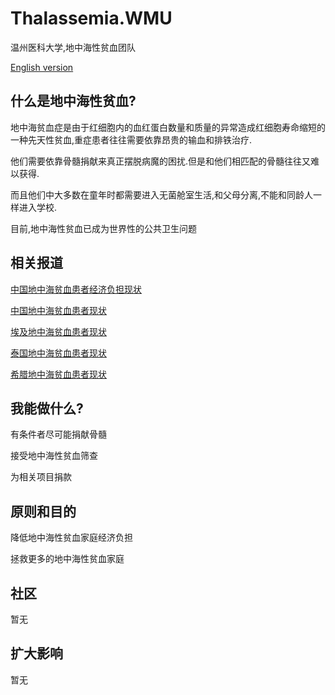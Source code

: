 # Thalassemia.WMU
温州医科大学,地中海性贫血团队

[English version](https://github.com/ThalassemiaTeamofWMU/Thalassemia.WMU/blob/main/README.md)
## 什么是地中海性贫血?

地中海贫血症是由于红细胞内的血红蛋白数量和质量的异常造成红细胞寿命缩短的一种先天性贫血,重症患者往往需要依靠昂贵的输血和排铁治疗.

他们需要依靠骨髓捐献来真正摆脱病魔的困扰.但是和他们相匹配的骨髓往往又难以获得.

而且他们中大多数在童年时都需要进入无菌舱室生活,和父母分离,不能和同龄人一样进入学校.

目前,地中海性贫血已成为世界性的公共卫生问题

## 相关报道

[中国地中海贫血患者经济负担现状](https://baijiahao.baidu.com/s?id=1726077935809335642&wfr=spider&for=pc)

[中国地中海贫血患者现状](https://thalassemia.com/documents/2015-thalassemia-in-China.pdf)

[埃及地中海贫血患者现状](https://www.nature.com/articles/pr19992376)

[泰国地中海贫血患者现状](https://www.ncbi.nlm.nih.gov/pmc/articles/PMC6131105/)

[希腊地中海贫血患者现状](https://www.ncbi.nlm.nih.gov/pmc/articles/PMC3237258/)

## 我能做什么?

有条件者尽可能捐献骨髓

接受地中海性贫血筛查

为相关项目捐款

## 原则和目的

降低地中海性贫血家庭经济负担

拯救更多的地中海性贫血家庭

## 社区

暂无

## 扩大影响

暂无
